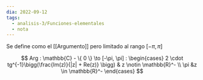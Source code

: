 ```yaml
---
dia: 2022-09-12
tags:
  - analisis-3/Funciones-elementales
  - nota
---
```

Se define como el [[Argumento]] pero limitado al rango $[-\pi, \pi]$

$$ Arg : \mathbb{C} - \{ 0 \} \to [-\pi, \pi] : 
\begin{cases}
	2 \cdot tg^{-1}\bigg(\frac{Im(z)}{|z| + Re(z)} \bigg) & z \notin \mathbb{R}^- \\
	\pi &z \in \mathbb{R}^-
\end{cases}
$$